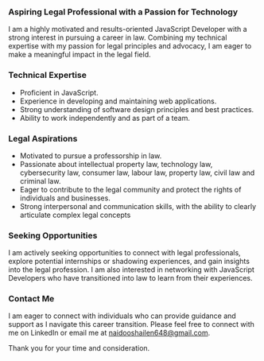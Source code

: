 ### Aspiring Legal Professional with a Passion for Technology

I am a highly motivated and results-oriented JavaScript Developer with a strong interest in pursuing a career in law. Combining my technical expertise with my passion for legal principles and advocacy, I am eager to make a meaningful impact in the legal field.

### Technical Expertise

* Proficient in JavaScript.
* Experience in developing and maintaining web applications.
* Strong understanding of software design principles and best practices.
* Ability to work independently and as part of a team.

### Legal Aspirations

* Motivated to pursue a professorship in law.
* Passionate about intellectual property law, technology law, cybersecurity law, consumer law, labour law, property law, civil law and criminal law.
* Eager to contribute to the legal community and protect the rights of individuals and businesses.
* Strong interpersonal and communication skills, with the ability to clearly articulate complex legal concepts

### Seeking Opportunities

I am actively seeking opportunities to connect with legal professionals, explore potential internships or shadowing experiences, and gain insights into the legal profession. I am also interested in networking with JavaScript Developers who have transitioned into law to learn from their experiences.

### Contact Me

I am eager to connect with individuals who can provide guidance and support as I navigate this career transition. Please feel free to connect with me on LinkedIn or email me at naidooshailen648@gmail.com.

Thank you for your time and consideration.
